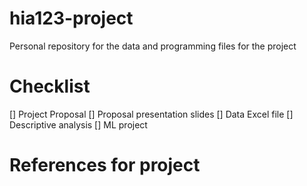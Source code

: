 # hia123-project
Personal repository for the data and programming files for the project

# Checklist
[] Project Proposal
[] Proposal presentation slides
[] Data Excel file
[] Descriptive analysis
[] ML project

# References for project

# 

